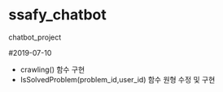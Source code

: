 # ssafy_chatbot
chatbot_project

#2019-07-10
- crawling() 함수 구현
- IsSolvedProblem(problem_id,user_id) 함수 원형 수정 및 구현
